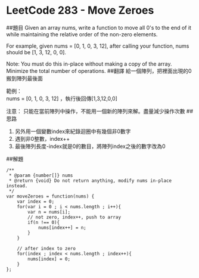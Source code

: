 # LeetCode 283 - Move Zeroes

##題目
Given an array nums, write a function to move all 0's to the end of it while maintaining the relative order of the non-zero elements.

For example, given nums = [0, 1, 0, 3, 12], after calling your function, nums should be [1, 3, 12, 0, 0].

Note:
You must do this in-place without making a copy of the array.
Minimize the total number of operations.
##翻譯
給一個陣列，把裡面出現的0搬到陣列最後面

範例：  
nums = [0, 1, 0, 3, 12] ，執行後回傳[1,3,12,0,0]

注意：
只能在當前陣列中操作，不能用一個新的陣列來解。盡量減少操作次數
##思路
1. 另外用一個變數index來紀錄迴圈中有幾個非0數字
2. 遇到非0整數，index++
3. 最後陣列長度-index就是0的數目，將陣列index之後的數字改為0

##解題
```
/**
 * @param {number[]} nums
 * @return {void} Do not return anything, modify nums in-place instead.
 */
var moveZeroes = function(nums) {
    var index = 0;
    for(var i = 0 ; i < nums.length ; i++){
        var n = nums[i]; 
        // not zero, index++, push to array
        if(n !== 0){
            nums[index++] = n;    
        }
    }
    
    // after index to zero
    for(index ; index < nums.length ; index++){
        nums[index] = 0;
    }
};
```



